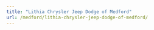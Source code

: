 ```yaml
---
title: "Lithia Chrysler Jeep Dodge of Medford"
url: /medford/lithia-chrysler-jeep-dodge-of-medford/
---
```

